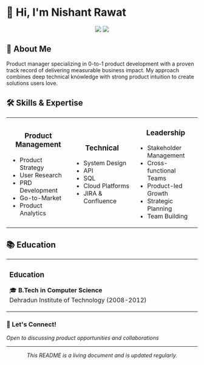 <!-- Header Banner -->
<p align="center">
  <h1>👋 Hi, I'm Nishant Rawat</h1>
</p>

<!-- Badges/Links -->
<!--<p align="center">
  <a href="https://www.linkedin.com/in/rawnish">
    <img src="https://img.shields.io/badge/LinkedIn-0077B5?style=for-the-badge&logo=linkedin&logoColor=white" alt="LinkedIn"/>
  </a>
  <a href="mailto:rawat.nishant967@gmail.com">
    <img src="https://img.shields.io/badge/Gmail-D14836?style=for-the-badge&logo=gmail&logoColor=white" alt="Email"/>
  </a>
</p>-->

<!-- Quick Stats -->
<p align="center">
  <img src="https://img.shields.io/badge/Experience-11%2B%20Years-blue" />
  <img src="https://img.shields.io/badge/Products%20Launched-6%2B-green" />
</p>

<!-- About Section -->
## 🚀 About Me
Product manager specializing in 0-to-1 product development with a proven track record of delivering measurable business impact. My approach combines deep technical knowledge with strong product intuition to create solutions users love.

<!-- Skills -->
## 🛠️ Skills & Expertise
<table>
<tr>
<td width="33%">
<h3 align="center">Product Management</h3>

- Product Strategy
- User Research
- PRD Development
- Go-to-Market
- Product Analytics
</td>
<td width="33%">
<h3 align="center">Technical</h3>

- System Design
- API
- SQL
- Cloud Platforms
- JIRA & Confluence
</td>
<td width="33%">
<h3 align="center">Leadership</h3>

- Stakeholder Management
- Cross-functional Teams
- Product-led Growth
- Strategic Planning
- Team Building
</td>
</tr>
</table>

<!-- Education -->
## 📚 Education

<table>
<tr>
<td width="50%">

### Education
🎓 **B.Tech in Computer Science**  
Dehradun Institute of Technology (2008-2012)
</td>
</tr>
</table>

<!-- Footer -->
<p align="center">
  <h3>💬 Let's Connect!</h3>
  <i>Open to discussing product opportunities and collaborations</i>
  <br><be>
 <!-- <img src="https://img.shields.io/badge/Email-rawat.nishant967%40gmail.com-red" />-->
</p>

---
<p align="center">
  <i>This README is a living document and is updated regularly.</i>
</p>

